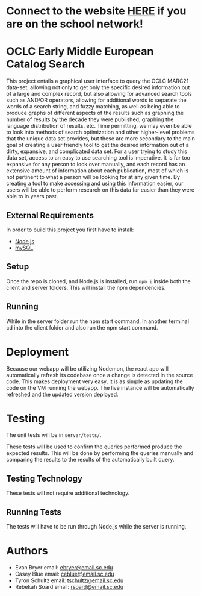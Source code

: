 # Connect to the website [HERE](http://10.173.131.12:3000/) if you are on the school network!

# OCLC Early Middle European Catalog Search

This project entails a graphical user interface to query the OCLC MARC21 data-set, allowing not only to get only the specific desired information out of a large and complex record, but also allowing for advanced search tools such as AND/OR operators, allowing for additional words to separate the words of a search string, and fuzzy matching, as well as being able to produce graphs of different aspects of the results such as graphing the number of results by the decade they were published, graphing the language distribution of results, etc. Time permitting, we may even be able to look into methods of search optimization and other higher-level problems that the unique data set provides, but these are more secondary to the main goal of creating a user friendly tool to get the desired information out of a dirty, expansive, and complicated data set.
For a user trying to study this data set, access to an easy to use searching tool is imperative. It is far too expansive for any person to look over manually, and each record has an extensive amount of information about each publication, most of which is not pertinent to what a person will be looking for at any given time. By creating a tool to make accessing and using this information easier, our users will be able to perform research on this data far easier than they were able to in years past.

## External Requirements

In order to build this project you first have to install:

* [Node.js](https://nodejs.org/en/)
* [mySQL](https://www.mysql.com/)

## Setup
Once the repo is cloned, and Node.js is installed, run `npm i` inside both the client and server folders. This will install the npm dependencies.



## Running

While in the server folder run the npm start command. In another terminal cd into the client folder and also run the npm start command.

# Deployment

Because our webapp will be utilizing Nodemon, the react app will automatically refresh its codebase once a change is detected in the source code. This makes deployment very easy, it is as simple as updating the code on the VM running the webapp. The live instance will be automatically refreshed and the updated version deployed.

# Testing

The unit tests will be in `server/tests/`.

These tests will be used to confirm the queries performed produce the expected results. This will be done by performing the queries manually and comparing the results to the results of the automatically built query.

## Testing Technology

These tests will not require additional technology.

## Running Tests

The tests will have to be run through Node.js while the server is running.

# Authors

* Evan Bryer email: ebryer@email.sc.edu
* Casey Blue email: ceblue@email.sc.edu
* Tyron Schultz email: tschultz@email.sc.edu
* Rebekah Soard email: rsoard@email.sc.edu

